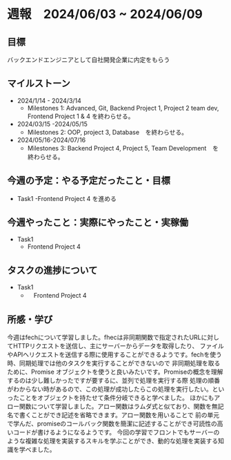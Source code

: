 # 週報　2024/06/03 ~ 2024/06/09
## 目標   
バックエンドエンジニアとして自社開発企業に内定をもらう

## マイルストーン
- 2024/1/14 - 2024/3/14
  - Milestones 1: Advanced, Git, Backend Project 1, Project 2 team dev, Frontend Project 1 & 4 を終わらせる。
- 2024/03/15 -2024/05/15
  - Milestones 2: OOP, project 3, Database　を終わらせる。
- 2024/05/16-2024/07/16
  - Milestones 3: Backend Project 4, Project 5, Team Development　を終わらせる。
   
## 今週の予定：やる予定だったこと・目標
  - Task1
    -Frontend Project 4 を進める
    
## 今週やったこと：実際にやったこと・実稼働
- Task1
  - Frontend Project 4

## タスクの進捗について
- Task1
  - 　Frontend Project 4

## 所感・学び

今週はfechについて学習しました。fhecは非同期関数で指定されたURLに対してHTTPリクエストを送信し、主にサーバーからデータを取得したり、
ファイルやAPIへリクエストを送信する際に使用することができるようです。fechを使う時、同期処理では他のタスクを実行することができないので
非同期処理を取るために、Promise オブジェクトを使うと良いみたいです。Promiseの概念を理解するのは少し難しかったですが要するに、並列で処理を実行する際
処理の順番がわからない時があるので、この処理が成功したらこの処理を実行したい。といったことをオブジェクトを持たせて条件分岐できると学べました。
ほかにもアロー関数について学習しました。アロー関数はラムダ式と似ており、関数を無記名で書くことができ記述を省略できます。アロー関数を用いることで
前の単元で学んだ、promiseのコールバック関数を簡潔に記述することができ可読性の高いコードが書けるようになるようです。
今回の学習でフロントでもサーバーのような複雑な処理を実装するスキルを学ぶことができ、動的な処理を実装する知識を学べました。
